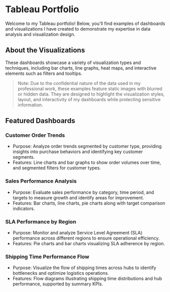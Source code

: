 # Tableau Portfolio
Welcome to my Tableau portfolio! Below, you'll find examples of dashboards and visualizations I have created to demonstrate my expertise in data analysis and visualization design.

## About the Visualizations
These dashboards showcase a variety of visualization types and techniques, including bar charts, line graphs, heat maps, and interactive elements such as filters and tooltips.

> Note: Due to the confidential nature of the data used in my professional work, these examples feature static images with blurred or hidden data. They are designed to highlight the visualization styles, layout, and interactivity of my dashboards while protecting sensitive information.

## Featured Dashboards
### Customer Order Trends
* Purpose: Analyze order trends segmented by customer type, providing insights into purchase behaviors and identifying key customer segments.
* Features: Line charts and bar graphs to show order volumes over time, and segmented filters for customer types.

### Sales Performance Analysis
* Purpose: Evaluate sales performance by category, time period, and targets to measure growth and identify areas for improvement.
* Features: Bar charts, line charts, pie charts along with target comparison indicators.

### SLA Performance by Region
* Purpose: Monitor and analyze Service Level Agreement (SLA) performance across different regions to ensure operational efficiency.
* Features: Pie charts and bar charts visualizing SLA adherence by region.

### Shipping Time Performance Flow
* Purpose: Visualize the flow of shipping times across hubs to identify bottlenecks and optimize logistics operations.
* Features:  Flow diagrams illustrating shipping time distributions and hub performance, supported by summary KPIs.
